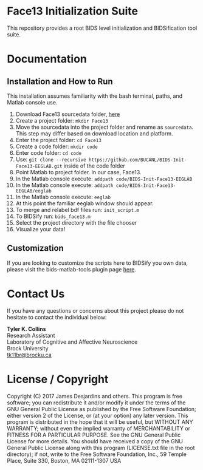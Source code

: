 # Face13 Initialization Suite
This repository provides a root BIDS level initialization and BIDSification tool suite.

# Documentation
## Installation and How to Run
This installation assumes familiarity with the bash terminal, paths, and Matlab console use.
1. Download Face13 sourcedata folder, [here](https://drive.google.com/open?id=1xq85woDpAYXhCtzdgjkXpjjjggiWSKtc)
2. Create a project folder: `mkdir Face13`
3. Move the sourcedata into the project folder and rename as `sourcedata`. This step may differ based on download location and platform.
4. Enter the project folder: `cd Face13`
5. Create a code folder: `mkdir code`
6. Enter code folder: `cd code`
7. Use: `git clone --recursive https://github.com/BUCANL/BIDS-Init-Face13-EEGLAB.git` inside of the code folder
8. Point Matlab to project folder. In our case, Face13.
9. In the Matlab console execute: `addpath code/BIDS-Init-Face13-EEGLAB`
10. In the Matlab console execute: `addpath code/BIDS-Init-Face13-EEGLAB/eeglab`
11. In the Matlab console execute: `eeglab`
12. At this point the familiar eeglab window should appear.
13. To merge and relabel bdf files run: `init_script.m`
14. To BIDSify run: `bids_face13.m`
15. Select the project directory with the file chooser
16. Visualize your data!

## Customization
If you are looking to customize the scripts here to BIDSify you own data, please visit the bids-matlab-tools plugin page [here](https://github.com/BUCANL/bids-matlab-tools).

# Contact Us
If you have any questions or concerns about this project please do not hesitate to contact the individual below:

**Tyler K. Collins**  
Research Assistant  
Laboratory of Cognitive and Affective Neuroscience  
Brock University  
tk11br@brocku.ca

# License / Copyright
Copyright (C) 2017 James Desjardins and others. This program is free software; you can redistribute it and/or modify it under the terms of the GNU General Public License as published by the Free Software Foundation; either version 2 of the License, or (at your option) any later version. This program is distributed in the hope that it will be useful, but WITHOUT ANY WARRANTY; without even the implied warranty of MERCHANTABILITY or FITNESS FOR A PARTICULAR PURPOSE. See the GNU General Public License for more details. You should have received a copy of the GNU General Public License along with this program (LICENSE.txt file in the root directory); if not, write to the Free Software Foundation, Inc., 59 Temple Place, Suite 330, Boston, MA 02111-1307 USA
